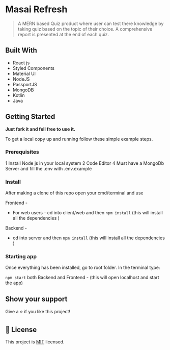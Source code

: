 # Masai Refresh

> A MERN based Quiz product where user can test there knowledge by taking quiz based on the topic of their choice. A comprehensive report is presented at the end of each quiz.


## Built With

- React js
- Styled Components
- Material UI
- NodeJS
- PassportJS
- MongoDB
- Kotlin
- Java

## Getting Started

**Just fork it and fell free to use it.**

To get a local copy up and running follow these simple example steps.

### Prerequisites

1 Install Node js in your local system
2 Code Editor
4 Must have a MongoDb Server and fill the .env with .env.example

### Install

After making a clone of this repo open your cmd/terminal and use

Frontend - 
- For web users - cd into client/web and then `npm install` (this will install all the dependencies )

Backend - 
- cd into server and then `npm install` (this will install all the dependencies )

### Starting app

Once everything has been installed, go to root folder. In the terminal type:

`npm start` both Backend and Frontend - (this will open localhost and start the app)

## Show your support

Give a ⭐️ if you like this project!

## 📝 License

This project is [MIT](./LICENSE) licensed.
